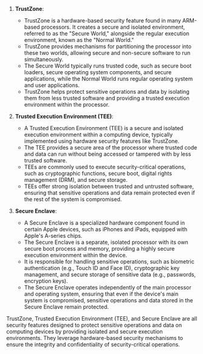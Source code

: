 
1. **TrustZone**:
   - TrustZone is a hardware-based security feature found in many ARM-based processors. It creates a secure and isolated environment, referred to as the "Secure World," alongside the regular execution environment, known as the "Normal World."
   - TrustZone provides mechanisms for partitioning the processor into these two worlds, allowing secure and non-secure software to run simultaneously.
   - The Secure World typically runs trusted code, such as secure boot loaders, secure operating system components, and secure applications, while the Normal World runs regular operating system and user applications.
   - TrustZone helps protect sensitive operations and data by isolating them from less trusted software and providing a trusted execution environment within the processor.

2. **Trusted Execution Environment (TEE)**:
   - A Trusted Execution Environment (TEE) is a secure and isolated execution environment within a computing device, typically implemented using hardware security features like TrustZone.
   - The TEE provides a secure area of the processor where trusted code and data can run without being accessed or tampered with by less trusted software.
   - TEEs are commonly used to execute security-critical operations, such as cryptographic functions, secure boot, digital rights management (DRM), and secure storage.
   - TEEs offer strong isolation between trusted and untrusted software, ensuring that sensitive operations and data remain protected even if the rest of the system is compromised.

3. **Secure Enclave**:
   - A Secure Enclave is a specialized hardware component found in certain Apple devices, such as iPhones and iPads, equipped with Apple's A-series chips.
   - The Secure Enclave is a separate, isolated processor with its own secure boot process and memory, providing a highly secure execution environment within the device.
   - It is responsible for handling sensitive operations, such as biometric authentication (e.g., Touch ID and Face ID), cryptographic key management, and secure storage of sensitive data (e.g., passwords, encryption keys).
   - The Secure Enclave operates independently of the main processor and operating system, ensuring that even if the device's main system is compromised, sensitive operations and data stored in the Secure Enclave remain protected.

TrustZone, Trusted Execution Environment (TEE), and Secure Enclave are all security features designed to protect sensitive operations and data on computing devices by providing isolated and secure execution environments. They leverage hardware-based security mechanisms to ensure the integrity and confidentiality of security-critical operations.